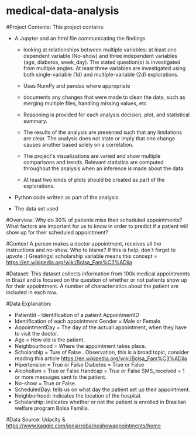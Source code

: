 # medical-data-analysis

#Project Contents:
This project contains:
* A Jupyter and an html file communicating the findings
    - looking at relationships between multiple variables: at least one dependent variable (No-show) and three independent variables (age, diabetes, week_day). The stated question(s) is investigated from multiple angles. At least three variables are investigated using both single-variable (1d) and multiple-variable (2d) explorations.

    - Uses NumPy and pandas where appropriate

    - documents any changes that were made to clean the data, such as merging multiple files, handling missing values, etc.
    - Reasoning is provided for each analysis decision, plot, and statistical summary.
    - The results of the analysis are presented such that any limitations are clear. The analysis does not state or imply that one change causes another based solely on a correlation.

    - The project's visualizations are varied and show multiple comparisons and trends. Relevant statistics are computed throughout the analysis when an inference is made about the data.
    - At least two kinds of plots should be created as part of the explorations.

* Python code written as part of the analysis
* The data set used 

#Overview: 
Why do 30% of patients miss their scheduled appointments?
What factors are important for us to know in order to predict if a patient will show up for their scheduled appointment?

#Context
A person makes a doctor appointment, receives all the instructions and no-show. Who to blame? If this is help, don´t forget to upvote :) Greatings!
scholarship variable means this concept = https://en.wikipedia.org/wiki/Bolsa_Fam%C3%ADlia

#Dataset:
This dataset collects information from 100k medical appointments in Brazil and is focused on the question of whether or not patients show up for their appointment. A number of characteristics about the patient are included in each row.

#Data Explanation:
- PatientId - Identification of a patient AppointmentID 
- Identification of each appointment Gender = Male or Female
- AppointmentDay = The day of the actuall appointment, when they have to visit the doctor. 
- Age = How old is the patient. 
- Neighbourhood = Where the appointment takes place. 
- Scholarship = Ture of False . Observation, this is a broad topic, consider reading this article https://en.wikipedia.org/wiki/Bolsa_Fam%C3%ADlia 
- Hipertension = True or False Diabetes = True or False 
- Alcoholism = True or False Handcap = True or False SMS_received = 1 or more messages sent to the patient. 
- No-show = True or False.
- ScheduledDay: tells us on what day the patient set up their appointment.
- Neighborhood: indicates the location of the hospital.
- Scholarship: indicates whether or not the patient is enrolled in Brasilian welfare program Bolsa Família.


#Data Source:
Udacity & https://www.kaggle.com/joniarroba/noshowappointments/home
